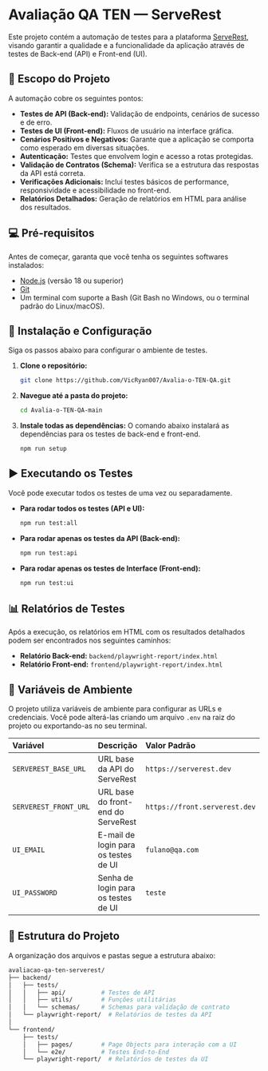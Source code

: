 # Avaliação QA TEN — ServeRest

Este projeto contém a automação de testes para a plataforma [ServeRest](https://serverest.dev/), visando garantir a qualidade e a funcionalidade da aplicação através de testes de Back-end (API) e Front-end (UI).

## 🎯 Escopo do Projeto

A automação cobre os seguintes pontos:

-   **Testes de API (Back-end):** Validação de endpoints, cenários de sucesso e de erro.
-   **Testes de UI (Front-end):** Fluxos de usuário na interface gráfica.
-   **Cenários Positivos e Negativos:** Garante que a aplicação se comporta como esperado em diversas situações.
-   **Autenticação:** Testes que envolvem login e acesso a rotas protegidas.
-   **Validação de Contratos (Schema):** Verifica se a estrutura das respostas da API está correta.
-   **Verificações Adicionais:** Inclui testes básicos de performance, responsividade e acessibilidade no front-end.
-   **Relatórios Detalhados:** Geração de relatórios em HTML para análise dos resultados.

## 💻 Pré-requisitos

Antes de começar, garanta que você tenha os seguintes softwares instalados:

-   [Node.js](https://nodejs.org/) (versão 18 ou superior)
-   [Git](https://git-scm.com/)
-   Um terminal com suporte a Bash (Git Bash no Windows, ou o terminal padrão do Linux/macOS).

## 🚀 Instalação e Configuração

Siga os passos abaixo para configurar o ambiente de testes.

1.  **Clone o repositório:**
    ```bash
    git clone https://github.com/VicRyan007/Avalia-o-TEN-QA.git
    ```

2.  **Navegue até a pasta do projeto:**
    ```bash
    cd Avalia-o-TEN-QA-main
    ```

3.  **Instale todas as dependências:**
    O comando abaixo instalará as dependências para os testes de back-end e front-end.
    ```bash
    npm run setup
    ```

## ▶️ Executando os Testes

Você pode executar todos os testes de uma vez ou separadamente.

-   **Para rodar todos os testes (API e UI):**
    ```bash
    npm run test:all
    ```

-   **Para rodar apenas os testes da API (Back-end):**
    ```bash
    npm run test:api
    ```

-   **Para rodar apenas os testes de Interface (Front-end):**
    ```bash
    npm run test:ui
    ```

## 📊 Relatórios de Testes

Após a execução, os relatórios em HTML com os resultados detalhados podem ser encontrados nos seguintes caminhos:

-   **Relatório Back-end:** `backend/playwright-report/index.html`
-   **Relatório Front-end:** `frontend/playwright-report/index.html`

## 🔧 Variáveis de Ambiente

O projeto utiliza variáveis de ambiente para configurar as URLs e credenciais. Você pode alterá-las criando um arquivo `.env` na raiz do projeto ou exportando-as no seu terminal.

| Variável | Descrição | Valor Padrão |
| :--- | :--- | :--- |
| `SERVEREST_BASE_URL` | URL base da API do ServeRest | `https://serverest.dev` |
| `SERVEREST_FRONT_URL`| URL base do front-end do ServeRest | `https://front.serverest.dev`|
| `UI_EMAIL` | E-mail de login para os testes de UI | `fulano@qa.com` |
| `UI_PASSWORD` | Senha de login para os testes de UI | `teste` |

## 📂 Estrutura do Projeto

A organização dos arquivos e pastas segue a estrutura abaixo:

```bash
avaliacao-qa-ten-serverest/
├── backend/
│   ├── tests/
│   │   ├── api/          # Testes de API
│   │   ├── utils/        # Funções utilitárias
│   │   └── schemas/      # Schemas para validação de contrato
│   └── playwright-report/  # Relatórios de testes da API
│
└── frontend/
    ├── tests/
    │   ├── pages/        # Page Objects para interação com a UI
    │   └── e2e/          # Testes End-to-End
    └── playwright-report/  # Relatórios de testes da UI
```